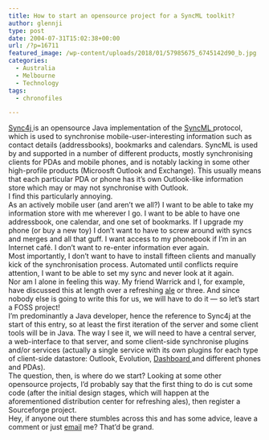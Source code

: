 ```yaml
---
title: How to start an opensource project for a SyncML toolkit?
author: glennji
type: post
date: 2004-07-31T15:02:38+00:00
url: /?p=16711
featured_image: /wp-content/uploads/2018/01/57985675_6745142d90_b.jpg
categories:
  - Australia
  - Melbourne
  - Technology
tags:
  - chronofiles

---
```

<div class="post">
  <div class="post-body">
    <a href="https://web.archive.org/web/20041113231551/http://sync4j.sourceforge.net/">Sync4j </a>is an opensource Java implementation of the <a href="https://web.archive.org/web/20041113231551/http://www.openmobilealliance.org/tech/affiliates/syncml/syncmlindex.html">SyncML </a>protocol, which is used to synchronise mobile-user-interesting information such as contact details (addressbooks), bookmarks and calendars. SyncML is used by and supported in a number of different products, mostly synchronising clients for PDAs and mobile phones, and is notably lacking in some other high-profile products (Microosft Outlook and Exchange). This usually means that each particular PDA or phone has it&#8217;s own Outlook-like information store which may or may not synchronise with Outlook.<br /> I find this particularly annoying.<br /> As an actively mobile user (and aren&#8217;t we all?) I want to be able to take my information store with me wherever I go. I want to be able to have one addressbook, one calendar, and one set of bookmarks. If I upgrade my phone (or buy a new toy) I don&#8217;t want to have to screw around with syncs and merges and all that guff. I want access to my phonebook if I&#8217;m in an Internet café. I don&#8217;t want to re-enter information ever again.<br /> Most importantly, I don&#8217;t want to have to install fifteen clients and manually kick of the synchronisation process. Automated until conflicts require attention, I want to be able to set my sync and never look at it again.<br /> Nor am I alone in feeling this way. My friend Warrick and I, for example, have discussed this at length over a refreshing <a href="http://glennji.com/lexicon/beer/">ale</a> or three. And since nobody else is going to write this for us, we will have to do it &#8212; so let&#8217;s start a FOSS project!<br /> I&#8217;m predominantly a Java developer, hence the reference to Sync4j at the start of this entry, so at least the first iteration of the server and some client tools will be in Java. The way I see it, we will need to have a central server, a web-interface to that server, and some client-side synchronise plugins and/or services (actually a single service with its own plugins for each type of client-side datastore: Outlook, Evolution, <a href="https://web.archive.org/web/20041113231551/http://www.nat.org/dashboard/">Dashboard </a>and different phones and PDAs).<br /> The question, then, is where do we start? Looking at some other opensource projects, I&#8217;d probably say that the first thing to do is cut some code (after the initial design stages, which will happen at the aforementioned distribution center for refreshing ales), then register a Sourceforge project.<br /> Hey, if anyone out there stumbles across this and has some advice, leave a comment or just <a href="mailto:glenn@glennji.com">email</a> me? That&#8217;d be grand.
  </div>
</div>
